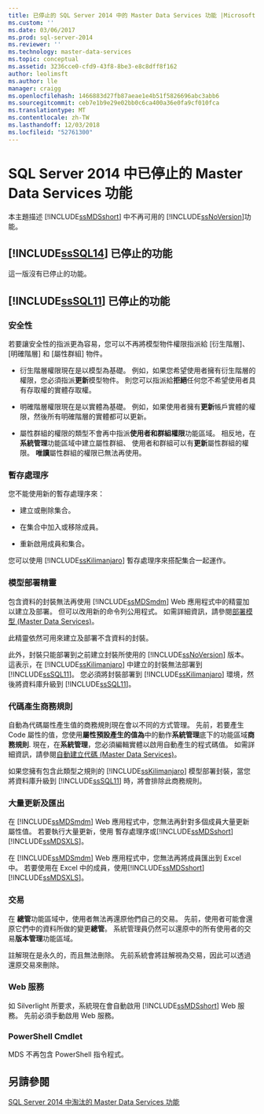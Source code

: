 ```yaml
---
title: 已停止的 SQL Server 2014 中的 Master Data Services 功能 |Microsoft Docs
ms.custom: ''
ms.date: 03/06/2017
ms.prod: sql-server-2014
ms.reviewer: ''
ms.technology: master-data-services
ms.topic: conceptual
ms.assetid: 3236cce0-cfd9-43f8-8be3-e8c8dff8f162
author: leolimsft
ms.author: lle
manager: craigg
ms.openlocfilehash: 1466883d27fb87aeae1e4b51f5826696abc3abb6
ms.sourcegitcommit: ceb7e1b9e29e02bb0c6ca400a36e0fa9cf010fca
ms.translationtype: MT
ms.contentlocale: zh-TW
ms.lasthandoff: 12/03/2018
ms.locfileid: "52761300"
---
```

# <a name="discontinued-master-data-services-features-in-sql-server-2014"></a>SQL Server 2014 中已停止的 Master Data Services 功能
  本主題描述 [!INCLUDE[ssMDSshort](../includes/ssmdsshort-md.md)] 中不再可用的 [!INCLUDE[ssNoVersion](../includes/ssnoversion-md.md)]功能。  
  
## <a name="includesssql14includessssql14-mdmd-discontinued-features"></a>[!INCLUDE[ssSQL14](../includes/sssql14-md.md)] 已停止的功能  
 這一版沒有已停止的功能。  
  
## <a name="includesssql11includessssql11-mdmd-discontinued-features"></a>[!INCLUDE[ssSQL11](../includes/sssql11-md.md)] 已停止的功能  
  
### <a name="security"></a>安全性  
 若要讓安全性的指派更為容易，您可以不再將模型物件權限指派給 [衍生階層]、[明確階層] 和 [屬性群組] 物件。  
  
-   衍生階層權限現在是以模型為基礎。 例如，如果您希望使用者擁有衍生階層的權限，您必須指派**更新**模型物件。 則您可以指派給**拒絕**任何您不希望使用者具有存取權的實體存取權。  
  
-   明確階層權限現在是以實體為基礎。 例如，如果使用者擁有**更新**帳戶實體的權限，然後所有明確階層的實體都可以更新。  
  
-   屬性群組的權限的類型不會再中指派**使用者和群組權限**功能區域。 相反地，在**系統管理**功能區域中建立屬性群組、 使用者和群組可以有**更新**屬性群組的權限。 **唯讀**屬性群組的權限已無法再使用。  
  
### <a name="staging-process"></a>暫存處理序  
 您不能使用新的暫存處理序來：  
  
-   建立或刪除集合。  
  
-   在集合中加入或移除成員。  
  
-   重新啟用成員和集合。  
  
 您可以使用 [!INCLUDE[ssKilimanjaro](../includes/sskilimanjaro-md.md)] 暫存處理序來搭配集合一起運作。  
  
### <a name="model-deployment-wizard"></a>模型部署精靈  
 包含資料的封裝無法再使用 [!INCLUDE[ssMDSmdm](../includes/ssmdsmdm-md.md)] Web 應用程式中的精靈加以建立及部署。 但可以改用新的命令列公用程式。 如需詳細資訊，請參閱[部署模型 &#40;Master Data Services&#41;](deploying-models-master-data-services.md)。  
  
 此精靈依然可用來建立及部署不含資料的封裝。  
  
 此外，封裝只能部署到之前建立封裝所使用的 [!INCLUDE[ssNoVersion](../includes/ssnoversion-md.md)] 版本。 這表示，在 [!INCLUDE[ssKilimanjaro](../includes/sskilimanjaro-md.md)] 中建立的封裝無法部署到 [!INCLUDE[ssSQL11](../includes/sssql11-md.md)]。 您必須將封裝部署到 [!INCLUDE[ssKilimanjaro](../includes/sskilimanjaro-md.md)] 環境，然後將資料庫升級到 [!INCLUDE[ssSQL11](../includes/sssql11-md.md)]。  
  
### <a name="code-generation-business-rules"></a>代碼產生商務規則  
 自動為代碼屬性產生值的商務規則現在會以不同的方式管理。 先前，若要產生 Code 屬性的值，您使用**屬性預設產生的值為**中的動作**系統管理**底下的功能區域**商務規則**. 現在，在**系統管理**，您必須編輯實體以啟用自動產生的程式碼值。 如需詳細資訊，請參閱[自動建立代碼 &#40;Master Data Services&#41;](automatic-code-creation-master-data-services.md)。  
  
 如果您擁有包含此類型之規則的 [!INCLUDE[ssKilimanjaro](../includes/sskilimanjaro-md.md)] 模型部署封裝，當您將資料庫升級到 [!INCLUDE[ssSQL11](../includes/sssql11-md.md)] 時，將會排除此商務規則。  
  
### <a name="bulk-updates-and-exporting"></a>大量更新及匯出  
 在 [!INCLUDE[ssMDSmdm](../includes/ssmdsmdm-md.md)] Web 應用程式中，您無法再針對多個成員大量更新屬性值。 若要執行大量更新，使用 暫存處理序或[!INCLUDE[ssMDSshort](../includes/ssmdsshort-md.md)] [!INCLUDE[ssMDSXLS](../includes/ssmdsxls-md.md)]。  
  
 在 [!INCLUDE[ssMDSmdm](../includes/ssmdsmdm-md.md)] Web 應用程式中，您無法再將成員匯出到 Excel 中。 若要使用在 Excel 中的成員，使用[!INCLUDE[ssMDSshort](../includes/ssmdsshort-md.md)] [!INCLUDE[ssMDSXLS](../includes/ssmdsxls-md.md)]。  
  
### <a name="transactions"></a>交易  
 在 **總管**功能區域中，使用者無法再還原他們自己的交易。 先前，使用者可能會還原它們中的資料所做的變更**總管**。 系統管理員仍然可以還原中的所有使用者的交易**版本管理**功能區域。  
  
 註解現在是永久的，而且無法刪除。 先前系統會將註解視為交易，因此可以透過還原交易來刪除。  
  
### <a name="web-service"></a>Web 服務  
 如 Silverlight 所要求，系統現在會自動啟用 [!INCLUDE[ssMDSshort](../includes/ssmdsshort-md.md)] Web 服務。 先前必須手動啟用 Web 服務。  
  
### <a name="powershell-cmdlets"></a>PowerShell Cmdlet  
 MDS 不再包含 PowerShell 指令程式。  
  
## <a name="see-also"></a>另請參閱  
 [SQL Server 2014 中淘汰的 Master Data Services 功能](deprecated-master-data-services-features.md)  
  
  
